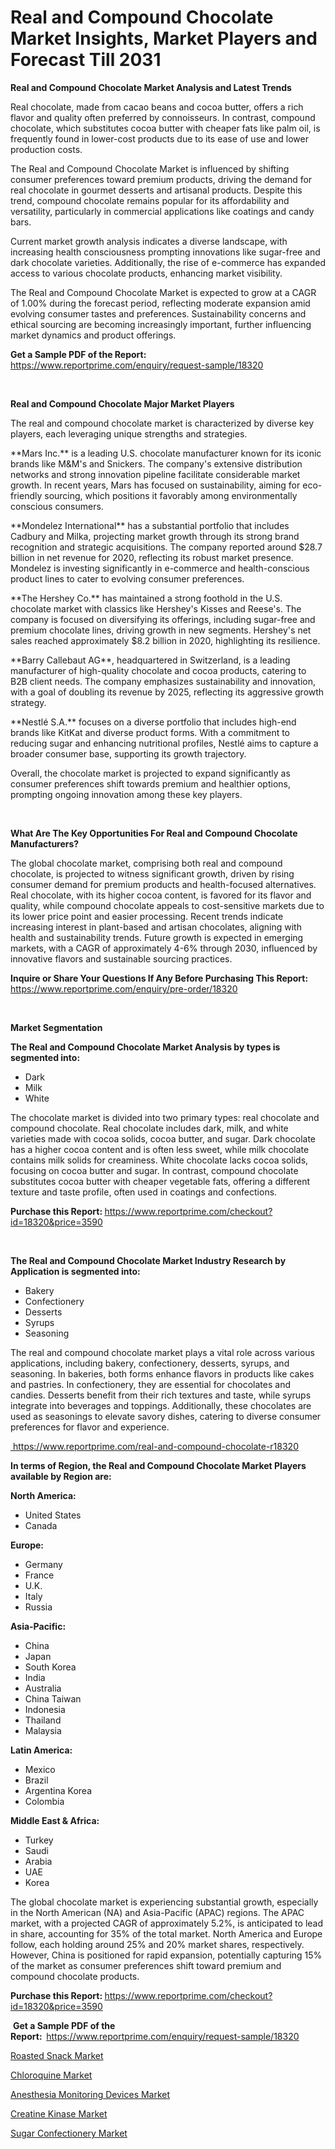 <p><h1>Real and Compound Chocolate Market Insights, Market Players and Forecast Till 2031</h1></p><p><strong>Real and Compound Chocolate Market Analysis and Latest Trends</strong></p>
<p><p>Real chocolate, made from cacao beans and cocoa butter, offers a rich flavor and quality often preferred by connoisseurs. In contrast, compound chocolate, which substitutes cocoa butter with cheaper fats like palm oil, is frequently found in lower-cost products due to its ease of use and lower production costs.</p><p>The Real and Compound Chocolate Market is influenced by shifting consumer preferences toward premium products, driving the demand for real chocolate in gourmet desserts and artisanal products. Despite this trend, compound chocolate remains popular for its affordability and versatility, particularly in commercial applications like coatings and candy bars.</p><p>Current market growth analysis indicates a diverse landscape, with increasing health consciousness prompting innovations like sugar-free and dark chocolate varieties. Additionally, the rise of e-commerce has expanded access to various chocolate products, enhancing market visibility.</p><p>The Real and Compound Chocolate Market is expected to grow at a CAGR of 1.00% during the forecast period, reflecting moderate expansion amid evolving consumer tastes and preferences. Sustainability concerns and ethical sourcing are becoming increasingly important, further influencing market dynamics and product offerings.</p></p>
<p><strong>Get a Sample PDF of the Report:&nbsp;</strong> <a href="https://www.reportprime.com/enquiry/request-sample/18320?utm_campaign=48&utm_medium=2&utm_source=Github&utm_content=ia&utm_term=21112024&utm_id=real-and-compound-chocolate">https://www.reportprime.com/enquiry/request-sample/18320</a></p>
<p>&nbsp;</p>
<p><strong>Real and Compound Chocolate Major Market Players</strong></p>
<p><p>The real and compound chocolate market is characterized by diverse key players, each leveraging unique strengths and strategies. </p><p>**Mars Inc.** is a leading U.S. chocolate manufacturer known for its iconic brands like M&M's and Snickers. The company's extensive distribution networks and strong innovation pipeline facilitate considerable market growth. In recent years, Mars has focused on sustainability, aiming for eco-friendly sourcing, which positions it favorably among environmentally conscious consumers.</p><p>**Mondelez International** has a substantial portfolio that includes Cadbury and Milka, projecting market growth through its strong brand recognition and strategic acquisitions. The company reported around $28.7 billion in net revenue for 2020, reflecting its robust market presence. Mondelez is investing significantly in e-commerce and health-conscious product lines to cater to evolving consumer preferences.</p><p>**The Hershey Co.** has maintained a strong foothold in the U.S. chocolate market with classics like Hershey's Kisses and Reese's. The company is focused on diversifying its offerings, including sugar-free and premium chocolate lines, driving growth in new segments. Hershey's net sales reached approximately $8.2 billion in 2020, highlighting its resilience.</p><p>**Barry Callebaut AG**, headquartered in Switzerland, is a leading manufacturer of high-quality chocolate and cocoa products, catering to B2B client needs. The company emphasizes sustainability and innovation, with a goal of doubling its revenue by 2025, reflecting its aggressive growth strategy.</p><p>**Nestlé S.A.** focuses on a diverse portfolio that includes high-end brands like KitKat and diverse product forms. With a commitment to reducing sugar and enhancing nutritional profiles, Nestlé aims to capture a broader consumer base, supporting its growth trajectory.</p><p>Overall, the chocolate market is projected to expand significantly as consumer preferences shift towards premium and healthier options, prompting ongoing innovation among these key players.</p></p>
<p>&nbsp;</p>
<p><strong>What Are The Key Opportunities For Real and Compound Chocolate Manufacturers?</strong></p>
<p><p>The global chocolate market, comprising both real and compound chocolate, is projected to witness significant growth, driven by rising consumer demand for premium products and health-focused alternatives. Real chocolate, with its higher cocoa content, is favored for its flavor and quality, while compound chocolate appeals to cost-sensitive markets due to its lower price point and easier processing. Recent trends indicate increasing interest in plant-based and artisan chocolates, aligning with health and sustainability trends. Future growth is expected in emerging markets, with a CAGR of approximately 4-6% through 2030, influenced by innovative flavors and sustainable sourcing practices.</p></p>
<p><strong>Inquire or Share Your Questions If Any Before Purchasing This Report:</strong> <a href="https://www.reportprime.com/enquiry/pre-order/18320?utm_campaign=48&utm_medium=2&utm_source=Github&utm_content=ia&utm_term=21112024&utm_id=real-and-compound-chocolate">https://www.reportprime.com/enquiry/pre-order/18320</a></p>
<p>&nbsp;</p>
<p><strong>Market Segmentation</strong></p>
<p><strong>The Real and Compound Chocolate Market Analysis by types is segmented into:</strong></p>
<p><ul><li>Dark</li><li>Milk</li><li>White</li></ul></p>
<p><p>The chocolate market is divided into two primary types: real chocolate and compound chocolate. Real chocolate includes dark, milk, and white varieties made with cocoa solids, cocoa butter, and sugar. Dark chocolate has a higher cocoa content and is often less sweet, while milk chocolate contains milk solids for creaminess. White chocolate lacks cocoa solids, focusing on cocoa butter and sugar. In contrast, compound chocolate substitutes cocoa butter with cheaper vegetable fats, offering a different texture and taste profile, often used in coatings and confections.</p></p>
<p><strong>Purchase this Report:&nbsp;</strong><a href="https://www.reportprime.com/checkout?id=18320&price=3590&utm_campaign=48&utm_medium=2&utm_source=Github&utm_content=ia&utm_term=21112024&utm_id=real-and-compound-chocolate">https://www.reportprime.com/checkout?id=18320&price=3590</a></p>
<p>&nbsp;</p>
<p><strong>The Real and Compound Chocolate Market Industry Research by Application is segmented into:</strong></p>
<p><ul><li>Bakery</li><li>Confectionery</li><li>Desserts</li><li>Syrups</li><li>Seasoning</li></ul></p>
<p><p>The real and compound chocolate market plays a vital role across various applications, including bakery, confectionery, desserts, syrups, and seasoning. In bakeries, both forms enhance flavors in products like cakes and pastries. In confectionery, they are essential for chocolates and candies. Desserts benefit from their rich textures and taste, while syrups integrate into beverages and toppings. Additionally, these chocolates are used as seasonings to elevate savory dishes, catering to diverse consumer preferences for flavor and experience.</p></p>
<p><a href="https://www.reportprime.com/real-and-compound-chocolate-r18320?utm_campaign=48&utm_medium=2&utm_source=Github&utm_content=ia&utm_term=21112024&utm_id=real-and-compound-chocolate">&nbsp;https://www.reportprime.com/real-and-compound-chocolate-r18320</a></p>
<p><strong>In terms of Region, the Real and Compound Chocolate Market Players available by Region are:</strong></p>
<p>
    <p> <strong> North America: </strong>
        <ul>
            <li>United States</li>
            <li>Canada</li>
        </ul>
        </p> 
    <p> <strong> Europe: </strong>
        <ul>
            <li>Germany</li>
            <li>France</li>
            <li>U.K.</li>
            <li>Italy</li>
            <li>Russia</li>
        </ul>
        </p> 
    <p> <strong> Asia-Pacific: </strong>
        <ul>
            <li>China</li>
            <li>Japan</li>
            <li>South Korea</li>
            <li>India</li>
            <li>Australia</li>
            <li>China Taiwan</li>
            <li>Indonesia</li>
            <li>Thailand</li>
            <li>Malaysia</li>
        </ul>
        </p> 
    <p> <strong> Latin America: </strong>
        <ul>
            <li>Mexico</li>
            <li>Brazil</li>
            <li>Argentina Korea</li>
            <li>Colombia</li>
        </ul>
        </p> 
    <p> <strong> Middle East & Africa: </strong>
        <ul>
            <li>Turkey</li>
            <li>Saudi</li>
            <li>Arabia</li>
            <li>UAE</li>
            <li>Korea</li>
        </ul>
    </p>
    </p>
<p><p>The global chocolate market is experiencing substantial growth, especially in the North American (NA) and Asia-Pacific (APAC) regions. The APAC market, with a projected CAGR of approximately 5.2%, is anticipated to lead in share, accounting for 35% of the total market. North America and Europe follow, each holding around 25% and 20% market shares, respectively. However, China is positioned for rapid expansion, potentially capturing 15% of the market as consumer preferences shift toward premium and compound chocolate products.</p></p>
<p><strong>Purchase this Report: </strong><a href="https://www.reportprime.com/checkout?id=18320&price=3590&utm_campaign=48&utm_medium=2&utm_source=Github&utm_content=ia&utm_term=21112024&utm_id=real-and-compound-chocolate">https://www.reportprime.com/checkout?id=18320&price=3590</a></p>
<p>&nbsp;<strong>Get a Sample PDF of the Report:&nbsp;&nbsp;</strong><a href="https://www.reportprime.com/enquiry/request-sample/18320?utm_campaign=48&utm_medium=2&utm_source=Github&utm_content=ia&utm_term=21112024&utm_id=real-and-compound-chocolate">https://www.reportprime.com/enquiry/request-sample/18320</a></p>
<p><strong></strong></p>
<p><p><a href="https://github.com/kathiestrine5ty/Market-Research-Report-List-1/blob/main/roasted-snack-market.md?utm_campaign=48&utm_medium=2&utm_source=Github&utm_content=ia&utm_term=21112024&utm_id=real-and-compound-chocolate">Roasted Snack Market</a></p><p><a href="https://issuu.com/reportprime-2/docs/chloroquine-market-size-2030.pptx_ff0864943ee637?utm_campaign=48&utm_medium=2&utm_source=Github&utm_content=ia&utm_term=21112024&utm_id=real-and-compound-chocolate">Chloroquine Market</a></p><p><a href="https://www.linkedin.com/pulse/future-anesthesia-monitoring-devices-market-whats-propelling-harve?utm_campaign=48&utm_medium=2&utm_source=Github&utm_content=ia&utm_term=21112024&utm_id=real-and-compound-chocolate">Anesthesia Monitoring Devices Market</a></p><p><a href="https://issuu.com/reportprime-2/docs/creatine-kinase-market-size-2030.pp_7c8a3d6c1ff558?utm_campaign=48&utm_medium=2&utm_source=Github&utm_content=ia&utm_term=21112024&utm_id=real-and-compound-chocolate">Creatine Kinase Market</a></p><p><a href="https://github.com/Rekhakhatun65/Market-Research-Report-List-1/blob/main/sugar-confectionery-market.md?utm_campaign=48&utm_medium=2&utm_source=Github&utm_content=ia&utm_term=21112024&utm_id=real-and-compound-chocolate">Sugar Confectionery Market</a></p></p>
